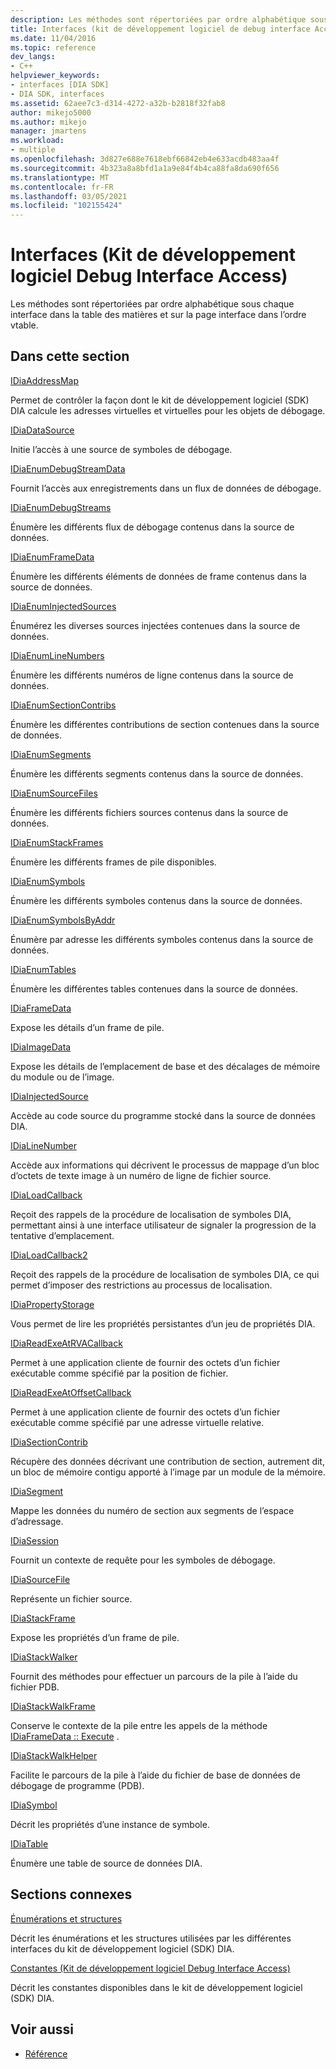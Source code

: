 ```yaml
---
description: Les méthodes sont répertoriées par ordre alphabétique sous chaque interface dans la table des matières et sur la page interface dans l’ordre vtable.
title: Interfaces (kit de développement logiciel de debug interface Access) | Microsoft Docs
ms.date: 11/04/2016
ms.topic: reference
dev_langs:
- C++
helpviewer_keywords:
- interfaces [DIA SDK]
- DIA SDK, interfaces
ms.assetid: 62aee7c3-d314-4272-a32b-b2818f32fab8
author: mikejo5000
ms.author: mikejo
manager: jmartens
ms.workload:
- multiple
ms.openlocfilehash: 3d827e688e7618ebf66842eb4e633acdb483aa4f
ms.sourcegitcommit: 4b323a8a8bfd1a1a9e84f4b4ca88fa8da690f656
ms.translationtype: MT
ms.contentlocale: fr-FR
ms.lasthandoff: 03/05/2021
ms.locfileid: "102155424"
---
```

# <a name="interfaces-debug-interface-access-sdk"></a>Interfaces (Kit de développement logiciel Debug Interface Access)
Les méthodes sont répertoriées par ordre alphabétique sous chaque interface dans la table des matières et sur la page interface dans l’ordre vtable.

## <a name="in-this-section"></a>Dans cette section

[IDiaAddressMap](../../debugger/debug-interface-access/idiaaddressmap.md)

Permet de contrôler la façon dont le kit de développement logiciel (SDK) DIA calcule les adresses virtuelles et virtuelles pour les objets de débogage.

[IDiaDataSource](../../debugger/debug-interface-access/idiadatasource.md)

Initie l’accès à une source de symboles de débogage.

[IDiaEnumDebugStreamData](../../debugger/debug-interface-access/idiaenumdebugstreamdata.md)

Fournit l’accès aux enregistrements dans un flux de données de débogage.

[IDiaEnumDebugStreams](../../debugger/debug-interface-access/idiaenumdebugstreams.md)

Énumère les différents flux de débogage contenus dans la source de données.

[IDiaEnumFrameData](../../debugger/debug-interface-access/idiaenumframedata.md)

Énumère les différents éléments de données de frame contenus dans la source de données.

[IDiaEnumInjectedSources](../../debugger/debug-interface-access/idiaenuminjectedsources.md)

Énumérez les diverses sources injectées contenues dans la source de données.

[IDiaEnumLineNumbers](../../debugger/debug-interface-access/idiaenumlinenumbers.md)

Énumère les différents numéros de ligne contenus dans la source de données.

[IDiaEnumSectionContribs](../../debugger/debug-interface-access/idiaenumsectioncontribs.md)

Énumère les différentes contributions de section contenues dans la source de données.

[IDiaEnumSegments](../../debugger/debug-interface-access/idiaenumsegments.md)

Énumère les différents segments contenus dans la source de données.

[IDiaEnumSourceFiles](../../debugger/debug-interface-access/idiaenumsourcefiles.md)

Énumère les différents fichiers sources contenus dans la source de données.

[IDiaEnumStackFrames](../../debugger/debug-interface-access/idiaenumstackframes.md)

Énumère les différents frames de pile disponibles.

[IDiaEnumSymbols](../../debugger/debug-interface-access/idiaenumsymbols.md)

Énumère les différents symboles contenus dans la source de données.

[IDiaEnumSymbolsByAddr](../../debugger/debug-interface-access/idiaenumsymbolsbyaddr.md)

Énumère par adresse les différents symboles contenus dans la source de données.

[IDiaEnumTables](../../debugger/debug-interface-access/idiaenumtables.md)

Énumère les différentes tables contenues dans la source de données.

[IDiaFrameData](../../debugger/debug-interface-access/idiaframedata.md)

Expose les détails d’un frame de pile.

[IDiaImageData](../../debugger/debug-interface-access/idiaimagedata.md)

Expose les détails de l’emplacement de base et des décalages de mémoire du module ou de l’image.

[IDiaInjectedSource](../../debugger/debug-interface-access/idiainjectedsource.md)

Accède au code source du programme stocké dans la source de données DIA.

[IDiaLineNumber](../../debugger/debug-interface-access/idialinenumber.md)

Accède aux informations qui décrivent le processus de mappage d’un bloc d’octets de texte image à un numéro de ligne de fichier source.

[IDiaLoadCallback](../../debugger/debug-interface-access/idialoadcallback.md)

Reçoit des rappels de la procédure de localisation de symboles DIA, permettant ainsi à une interface utilisateur de signaler la progression de la tentative d’emplacement.

[IDiaLoadCallback2](../../debugger/debug-interface-access/idialoadcallback2.md)

Reçoit des rappels de la procédure de localisation de symboles DIA, ce qui permet d’imposer des restrictions au processus de localisation.

[IDiaPropertyStorage](../../debugger/debug-interface-access/idiapropertystorage.md)

Vous permet de lire les propriétés persistantes d’un jeu de propriétés DIA.

[IDiaReadExeAtRVACallback](../../debugger/debug-interface-access/idiareadexeatrvacallback.md)

Permet à une application cliente de fournir des octets d’un fichier exécutable comme spécifié par la position de fichier.

[IDiaReadExeAtOffsetCallback](../../debugger/debug-interface-access/idiareadexeatoffsetcallback.md)

Permet à une application cliente de fournir des octets d’un fichier exécutable comme spécifié par une adresse virtuelle relative.

[IDiaSectionContrib](../../debugger/debug-interface-access/idiasectioncontrib.md)

Récupère des données décrivant une contribution de section, autrement dit, un bloc de mémoire contigu apporté à l’image par un module de la mémoire.

[IDiaSegment](../../debugger/debug-interface-access/idiasegment.md)

Mappe les données du numéro de section aux segments de l’espace d’adressage.

[IDiaSession](../../debugger/debug-interface-access/idiasession.md)

Fournit un contexte de requête pour les symboles de débogage.

[IDiaSourceFile](../../debugger/debug-interface-access/idiasourcefile.md)

Représente un fichier source.

[IDiaStackFrame](../../debugger/debug-interface-access/idiastackframe.md)

Expose les propriétés d’un frame de pile.

[IDiaStackWalker](../../debugger/debug-interface-access/idiastackwalker.md)

Fournit des méthodes pour effectuer un parcours de la pile à l’aide du fichier PDB.

[IDiaStackWalkFrame](../../debugger/debug-interface-access/idiastackwalkframe.md)

Conserve le contexte de la pile entre les appels de la méthode [IDiaFrameData :: Execute](../../debugger/debug-interface-access/idiaframedata-execute.md) .

[IDiaStackWalkHelper](../../debugger/debug-interface-access/idiastackwalkhelper.md)

Facilite le parcours de la pile à l’aide du fichier de base de données de débogage de programme (PDB).

[IDiaSymbol](../../debugger/debug-interface-access/idiasymbol.md)

Décrit les propriétés d’une instance de symbole.

[IDiaTable](../../debugger/debug-interface-access/idiatable.md)

Énumère une table de source de données DIA.

## <a name="related-sections"></a>Sections connexes
[Énumérations et structures](../../debugger/debug-interface-access/enumerations-and-structures.md)

Décrit les énumérations et les structures utilisées par les différentes interfaces du kit de développement logiciel (SDK) DIA.

[Constantes (Kit de développement logiciel Debug Interface Access)](../../debugger/debug-interface-access/constants-debug-interface-access-sdk.md)

Décrit les constantes disponibles dans le kit de développement logiciel (SDK) DIA.

## <a name="see-also"></a>Voir aussi

- [Référence](../../debugger/debug-interface-access/debug-interface-access-sdk-reference.md)
